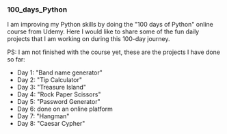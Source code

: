 ### 100_days_Python 

I am improving my Python skills by doing the "100 days of Python" online course from Udemy. Here I would like to share some of the fun daily projects that I am working on during this 100-day journey.

PS: I am not finished with the course yet, these are the projects I have done so far:

- Day 1: "Band name generator"
- Day 2: "Tip Calculator"
- Day 3: "Treasure Island"
- Day 4: "Rock Paper Scissors"
- Day 5: "Password Generator"
- Day 6:  done on an online platform
- Day 7: "Hangman"
- Day 8: "Caesar Cypher"
